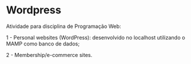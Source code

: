 # Wordpress
Atividade para disciplina de Programação Web:

1 - Personal websites (WordPress): desenvolvido no localhost utilizando o MAMP como banco de dados;

2 - Membership/e-commerce sites.
